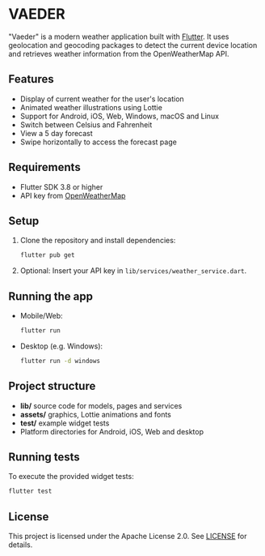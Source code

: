 # VAEDER

"Vaeder" is a modern weather application built with [Flutter](https://flutter.dev/). It uses geolocation and geocoding packages to detect the current device location and retrieves weather information from the OpenWeatherMap API.

## Features
- Display of current weather for the user's location
- Animated weather illustrations using Lottie
- Support for Android, iOS, Web, Windows, macOS and Linux
- Switch between Celsius and Fahrenheit
- View a 5 day forecast
- Swipe horizontally to access the forecast page

## Requirements
- Flutter SDK 3.8 or higher
- API key from [OpenWeatherMap](https://openweathermap.org/)

## Setup
1. Clone the repository and install dependencies:
   ```bash
   flutter pub get
   ```
2. Optional: Insert your API key in `lib/services/weather_service.dart`.

## Running the app
- Mobile/Web:
  ```bash
  flutter run
  ```
- Desktop (e.g. Windows):
  ```bash
  flutter run -d windows
  ```

## Project structure
- **lib/** source code for models, pages and services
- **assets/** graphics, Lottie animations and fonts
- **test/** example widget tests
- Platform directories for Android, iOS, Web and desktop

## Running tests
To execute the provided widget tests:
```bash
flutter test
```

## License
This project is licensed under the Apache License 2.0. See [LICENSE](LICENSE) for details.
